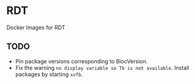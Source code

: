 # RDT

Docker Images for RDT

## TODO
- Pin package versions corresponding to BiocVersion.
- Fix the warning `no display variable so Tk is not available`. Install packages by starting `xvfb`.
